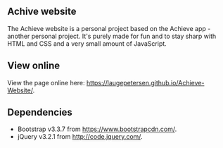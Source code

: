 ## Achive website

The Achieve website is a personal project based on the Achieve app - another personal project. It's purely made for fun and to stay sharp with HTML and CSS and a very small amount of JavaScript.

## View online

View the page online here: https://laugepetersen.github.io/Achieve-Website/.

## Dependencies

* Bootstrap v3.3.7 from https://www.bootstrapcdn.com/.
* jQuery v3.2.1 from http://code.jquery.com/.
